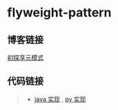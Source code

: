 # flyweight-pattern

## 博客链接

[初探享元模式](http://chenzeping.com/design-pattern/2018-08-23-flyweight/)

## 代码链接

>- [java 实现](./java/FlyweightClient.java) , [py 实现](./python/flyweight_client.py)

